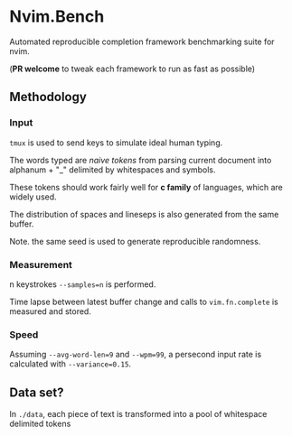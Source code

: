 # Nvim.Bench

Automated reproducible completion framework benchmarking suite for nvim.

(**PR welcome** to tweak each framework to run as fast as possible)

## Methodology

### Input

`tmux` is used to send keys to simulate ideal human typing.

The words typed are _naive tokens_ from parsing current document into alphanum + "\_" delimited by whitespaces and symbols.

These tokens should work fairly well for **c family** of languages, which are widely used.

The distribution of spaces and lineseps is also generated from the same buffer.

Note. the same seed is used to generate reproducible randomness.

### Measurement

n keystrokes `--samples=n` is performed.

Time lapse between latest buffer change and calls to `vim.fn.complete` is measured and stored.

### Speed

Assuming `--avg-word-len=9` and `--wpm=99`, a persecond input rate is calculated with `--variance=0.15`.

## Data set?

In `./data`, each piece of text is transformed into a pool of whitespace delimited tokens
